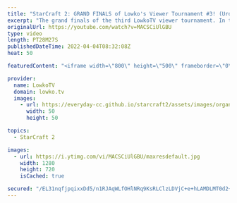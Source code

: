 ```yaml
---
title: "StarCraft 2: GRAND FINALS of Lowko's Viewer Tournament #3! (Urono vs Velharnin)"
excerpt: "The grand finals of the third LowkoTV viewer tournament. In this video I cast the match between Urono and Velharnin. This event was open to Patreon supporters only, which meant that we could run best-of-3 series from the very first round, and double elimination brackets.  Lowko Viewer Tournament 1: https://youtu.be/8e8wvUOFAGc"
originalUrl: https://youtube.com/watch?v=MACSCiUlGBU
type: video
length: PT28M27S
publishedDateTime: 2022-04-04T08:32:08Z
heat: 50

featuredContent: "<iframe width=\"800\" height=\"500\" frameborder=\"0\" src=\"https://www.youtube.com/embed/MACSCiUlGBU\" allow=\"accelerometer; autoplay; encrypted-media; gyroscope; picture-in-picture\" allowfullscreen></iframe>"

provider:
  name: LowkoTV
  domain: lowko.tv
  images:
    - url: https://everyday-cc.github.io/starcraft2/assets/images/organizations/lowko.tv-50x50.jpg
      width: 50
      height: 50

topics:
  - StarCraft 2

images:
  - url: https://i.ytimg.com/vi/MACSCiUlGBU/maxresdefault.jpg
    width: 1280
    height: 720
    isCached: true

secured: "/EL31nqfjpqixxDd5/n1RJAqWLfOHlNRq9KsRLClzLDVjC+e+hLAMDLMT0d2+3f7h53ctO8cZjoA05jgCcY1M7bhVuebD8OQHqOdZCrlLjJYg1eSnsdt4wHsNHPT3IcCBbrYg7aef5vWID+/PA+/h9pDNRw1OcBoKWRMcvvNRnPuNoNwJtkAcijNLISli47A4AUzoeC10aAAK6JP4qq56MgbNYBZ8ZDkpx1YUbpn9j8jGuz5R6h5vHyAz538yanabQiIBuaA5TLBeBNtL8hTAQmsFDqoAasI498Fx3jUAJNNJRQixqpEc7Smy4VGwcve1MhSosMTHzvgEsgcWURzLyQyjZ1Gb1ugR/Et75h1UdgchaVSvbh4ydo9GtsuXA95kF5L/h3i28aI5YA+txtJLk9gAYua6vFXRKCijBX5pV0=;9yaBpeBKNwtrCvHRt6Wl0A=="
---
```


